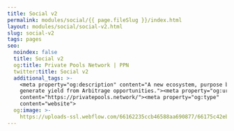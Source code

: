 ```yaml
---
title: Social v2
permalink: modules/social/{{ page.fileSlug }}/index.html
layout: modules/social/social-v2.html
slug: social-v2
tags: pages
seo:
  noindex: false
  title: Social v2
  og:title: Private Pools Network | PPN
  twitter:title: Social v2
  additional_tags: >-
    <meta property="og:description" content="A new ecosystem, purpose built to
    generate yield from Arbitrage opportunities."><meta property="og:url"
    content="https://privatepools.network/"><meta property="og:type"
    content="website">
  og:image: >-
    https://uploads-ssl.webflow.com/66162235ccb46588aa690877/66175c42ebc0ce580e5b9283_opengraph.jpg
---
```




